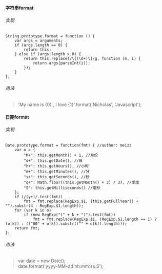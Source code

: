#### 字符串format

###### 实现

```
String.prototype.format = function () {
    var args = arguments;
    if (args.length == 0) {
        return this;
    } else if (args.length > 0) {
        return this.replace(/\{(\d+)\}/g, function (m, i) {
            return args[parseInt(i)];
        });
    }
};
```
###### 用法
> 'My name is {0} , I love {1}'.format('Nicholas', 'Javascript');  

#### 日期format

###### 实现

```
Date.prototype.format = function(fmt) { //author: meizz
    var o = {
        "M+": this.getMonth() + 1, //月份
        "d+": this.getDate(), //日
        "h+": this.getHours(), //小时
        "m+": this.getMinutes(), //分
        "s+": this.getSeconds(), //秒
        "q+": Math.floor((this.getMonth() + 3) / 3), //季度
        "S": this.getMilliseconds() //毫秒
    };
    if (/(y+)/.test(fmt))
        fmt = fmt.replace(RegExp.$1, (this.getFullYear() + "").substr(4 - RegExp.$1.length));
    for (var k in o)
        if (new RegExp("(" + k + ")").test(fmt))
            fmt = fmt.replace(RegExp.$1, (RegExp.$1.length == 1) ? (o[k]) : (("00" + o[k]).substr(("" + o[k]).length)));
    return fmt;
};
```
###### 用法
> var date = new Date();  
> date.format('yyyy-MM-dd hh:mm:ss.S');  


